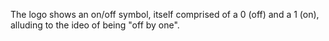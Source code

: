 The logo shows an on/off symbol, itself comprised of a 0 (off) and a 1 (on), alluding to the ideo of being "off
by one".